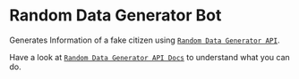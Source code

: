 # Random Data Generator Bot

Generates Information of a fake citizen using [`Random Data Generator API`](https://ninja-apis.cf/#random-data).

Have a look at [`Random Data Generator API Docs`](https://ninja-apis.cf/#random-data) to understand what you can do.
